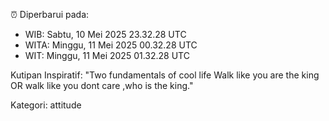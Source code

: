 ⏰ Diperbarui pada:
- WIB: Sabtu, 10 Mei 2025 23.32.28 UTC
- WITA: Minggu, 11 Mei 2025 00.32.28 UTC
- WIT: Minggu, 11 Mei 2025 01.32.28 UTC

Kutipan Inspiratif:
"Two fundamentals of cool life  Walk like you are the king OR walk like you dont care ,who is the king."


Kategori: attitude

